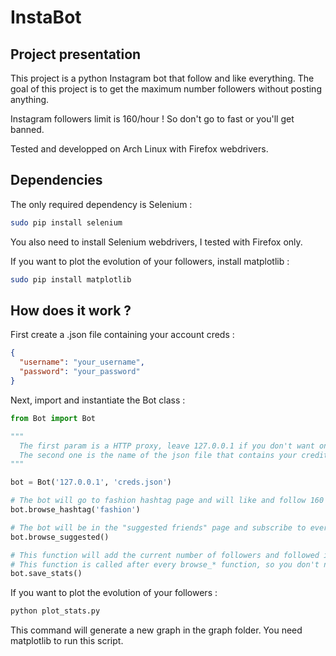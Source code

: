 # InstaBot

## Project presentation
This project is a python Instagram bot that follow and like everything.
The goal of this project is to get the maximum number followers without posting anything.

Instagram followers limit is 160/hour ! So don't go to fast or you'll get banned.

Tested and developped on Arch Linux with Firefox webdrivers.

## Dependencies
The only required dependency is Selenium :
```bash
sudo pip install selenium
```
You also need to install Selenium webdrivers, I tested with Firefox only.

If you want to plot the evolution of your followers, install matplotlib :
```bash
sudo pip install matplotlib
```

## How does it work ?
First create a .json file containing your account creds :
```json
{
  "username": "your_username",
  "password": "your_password"
}
```
Next, import and instantiate the Bot class :
```python
from Bot import Bot

"""
  The first param is a HTTP proxy, leave 127.0.0.1 if you don't want one.
  The second one is the name of the json file that contains your creditentials.   
"""

bot = Bot('127.0.0.1', 'creds.json')

# The bot will go to fashion hashtag page and will like and follow 160 posts
bot.browse_hashtag('fashion')

# The bot will be in the "suggested friends" page and subscribe to everyone
bot.browse_suggested()

# This function will add the current number of followers and followed in the stats.json file
# This function is called after every browse_* function, so you don't need to use it manually
bot.save_stats()

```

If you want to plot the evolution of your followers :
```bash
python plot_stats.py
```
This command will generate a new graph in the graph folder. You need matplotlib to run this script.
